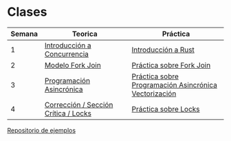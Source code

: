 # Clases

| Semana | Teorica                                                    | Práctica                                                     |
| ------ | ---------------------------------------------------------- | ------------------------------------------------------------ |
| 1      | [Introducción a Concurrencia](./clases/1-introduccion.pdf) | [Introducción a Rust](./clases/1-practica-intro-rust.pdf)    |
| 2      | [Modelo Fork Join](./clases/2-fork-join.pdf)               | [Práctica sobre Fork Join](./clases/2-practica-forkjoin.pdf) |
| 3      | [Programación Asincrónica](./clases/3-async.pdf)           | [Práctica sobre Programación Asincrónica](./clases/3-practica-async.pdf) <br/> [Vectorización](./clases/3-practica-vectorizacion.pdf)|
| 4      | [Corrección / Sección Crítica / Locks](./clases/4-correccion.pdf) | [Práctica sobre Locks](./clases/4-practica-threads-locks.pdf)    |

[Repositorio de ejemplos](https://github.com/concurrentes-fiuba/ejemplos-concurrentes)

<!--

* [Clase 3](./clases/3-sincronizacion.pdf) Sincronización / Semáforos / Barreras
  * [Fuentes Semaforos](./clases/Semaforos.tar.bz2)
  * [Fuentes Barriers](./clases/Barriers.tar.bz2)
* [Clase 3 - Práctica](./clases/3-practica-semaforos-barriers.pdf) Práctica sobre Semáforos / Barreras / Problemas clásicos
  * [Fuentes](./clases/3-practica-semaforos-barriers.tar.bz2)
* [Clase 4](./clases/4-monitores.pdf) Monitores
* [Clase 4 - Práctica](./clases/4-practica-condvars.pdf) Práctica sobre Condvars
  * [Fuentes](./clases/4-practica-condvars.tar.bz2)

* [Clase 7](./clases/7-mensajes-channels.pdf) Pasaje de Mensajes / Canales
  * [Fuentes Channels en Rust](./clases/Channels.tar.bz2)
* [Clase 7](./clases/7-actores.pdf) Actores
* [Clase 7 - Práctica](./clases/7-practica-actores.pdf) Práctica sobre Channels y Actores
  * [Fuentes](./clases/7-practica-actores.tar.bz2)
* [Practica Especial - Taller de Testing](./clases/x-practica-testing.pdf) Taller de testing
  * [Fuentes](./clases/x-practica-testing.tar.bz2)
* [Clase 8](./clases/8-distrib.pdf) Concurrencia Distribuida: Algoritmos de Exclusión Mutua - Repaso de Redes. Sockets en UNIX
  * [Fuentes](./clases/8_sockets.tar.bz2)
* [Clase 8 - Práctica](./clases/8-practica-sockets.pdf) Práctica sobre Sockets y Exclusión Mutua distribuida
  * [Fuentes](./clases/practica-sockets.tar.bz2)
* [Clase 9](./clases/9-distrib2.pdf) Concurrencia Distribuida (parte 2): Algoritmos de Elección - Sockets en Rust
* [Clase 9 - Práctica](./clases/9-practica-lider.pdf) Práctica de Algoritmos de Elección
  * [Fuentes](./clases/practica-leader.tar.bz2)
* [Clase 10](./clases/10-distrib3.pdf) Concurrencia Distribuida (parte 3): Transacciones - Deadlocks
* [Clase 10 - Práctica](./clases/10-practica-transacciones-distribuidas.pdf): Transacciones Distribuidas
  * [Fuentes](./clases/practica-transacciones.tar.bz2)
* [Clase 11](./clases/11-ambientes-distrib.pdf). Ambientes Distribuidos.
* [Practica Especial - Lenguajes para concurrencia](./clases/x-practica-golang.pdf) Lenguaje Go
  * [Erlang](./clases/Erlang_Concurrencia_y_tolerancia_a_fallos.pdf). Erlang: Concurrencia y tolerancia a fallos
  * [Fuentes](./clases/practica-golang.tar.bz2)
-->
